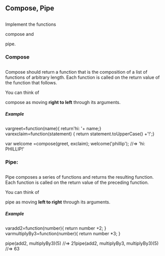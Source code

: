 ## Compose, Pipe

##

Implement the functions 

compose and 

pipe.

### Compose

##

Compose should return a function that is the composition of a list of functions of arbitrary length. Each function is called on the return value of the function that follows.

You can think of 

compose as moving **right to left** through its arguments.

##### Example

##

vargreet=function(name){ return'hi: '+ name;}
varexclaim=function(statement) { return statement.toUpperCase() +'!';}

var welcome =compose(greet, exclaim);
welcome('phillip'); //=&gt; 'hi: PHILLIP!'

### Pipe:

##

Pipe composes a series of functions and returns the resulting function. Each function is called on the return value of the preceding function.

You can think of 

pipe as moving **left to right** through its arguments.

##### Example

##

varadd2=function(number){ return number +2; }
varmultiplyBy3=function(number){ return number *3; }

pipe(add2, multiplyBy3)(5) //=&gt; 21pipe(add2, multiplyBy3, multiplyBy3)(5) //=&gt; 63
